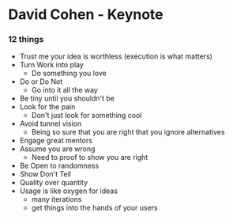 # David Cohen - Keynote

### 12 things
* Trust me your idea is worthless (execution is what matters)
* Turn Work into play
  * Do something you love
* Do or Do Not
  * Go into it all the way
* Be tiny until you shouldn't be
* Look for the pain
  * Don't just look for something cool
* Avoid tunnel vision
  * Being so sure that you are right that you ignore alternatives
* Engage great mentors
* Assume you are wrong
  * Need to proof to show you are right
* Be Open to randomness
* Show Don't Tell
* Quality over quantity
* Usage is like oxygen for ideas
  * many iterations
  * get things into the hands of your users
